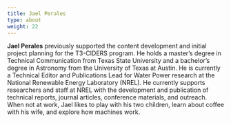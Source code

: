 ```yaml
---
title: Jael Perales
type: about
weight: 22
---
```


**Jael Perales** previously supported the content development and initial project planning for the T3-CIDERS program. He holds a master’s degree in Technical Communication from Texas State University and a bachelor’s degree in Astronomy from the University of Texas at Austin. He is currently a Technical Editor and Publications Lead for Water Power research at the National Renewable Energy Laboratory (NREL). He currently supports researchers and staff at NREL with the development and publication of technical reports, journal articles, conference materials, and outreach. When not at work, Jael likes to play with his two children, learn about coffee with his wife, and explore how machines work.
